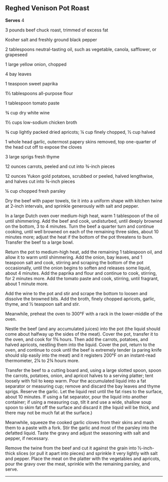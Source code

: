 ﻿## Reghed Venison Pot Roast

**Serves** 4

3 pounds beef chuck roast, trimmed of excess fat

Kosher salt and freshly ground black pepper

2 tablespoons neutral-tasting oil, such as vegetable, canola, safflower, or grapeseed

1 large yellow onion, chopped

4 bay leaves

1 teaspoon sweet paprika

1½ tablespoons all-purpose flour

1 tablespoon tomato paste

¾ cup dry white wine

1½ cups low-sodium chicken broth

¾ cup lightly packed dried apricots; ¼ cup finely chopped, ½ cup halved

1 whole head garlic, outermost papery skins removed, top one-quarter of the head cut off to expose the cloves

3 large sprigs fresh thyme

12 ounces carrots, peeled and cut into ¾-inch pieces

12 ounces Yukon gold potatoes, scrubbed or peeled, halved lengthwise, and halves cut into ¾-inch pieces

¼ cup chopped fresh parsley

Dry the beef with paper towels, tie it into a uniform shape with kitchen twine at 2-inch intervals, and sprinkle generously with salt and pepper.

In a large Dutch oven over medium-high heat, warm 1 tablespoon of the oil until shimmering. Add the beef and cook, undisturbed, until deeply browned on the bottom, 3 to 4 minutes. Turn the beef a quarter turn and continue cooking, until well browned on each of the remaining three sides, about 10 minutes more; adjust the heat if the bottom of the pot threatens to burn. Transfer the beef to a large bowl.

Return the pot to medium-high heat, add the remaining 1 tablespoon oil, and allow it to warm until shimmering. Add the onion, bay leaves, and 1 teaspoon salt and cook, stirring and scraping the bottom of the pot occasionally, until the onion begins to soften and releases some liquid, about 4 minutes. Add the paprika and flour and continue to cook, stirring, for 2 minutes more. Add the tomato paste and cook, stirring, until fragrant, about 1 minute more.

Add the wine to the pot and stir and scrape the bottom to loosen and dissolve the browned bits. Add the broth, finely chopped apricots, garlic, thyme, and ½ teaspoon salt and stir.

Meanwhile, preheat the oven to 300°F with a rack in the lower-middle of the oven.

Nestle the beef (and any accumulated juices) into the pot (the liquid should come about halfway up the sides of the meat). Cover the pot, transfer it to the oven, and cook for 1¾ hours. Then add the carrots, potatoes, and halved apricots, nestling them into the liquid. Cover the pot, return to the oven, and continue to cook until the beef is extremely tender (a paring knife should slip easily into the meat) and it registers 200°F on an instant-read thermometer, 2¼ to 2¾ hours more.

Transfer the beef to a cutting board and, using a large slotted spoon, spoon the carrots, potatoes, onion, and apricot halves to a serving platter; tent loosely with foil to keep warm. Pour the accumulated liquid into a fat separator or measuring cup; remove and discard the bay leaves and thyme sprigs. Reserve the garlic. Let the liquid rest until the fat rises to the surface, about 10 minutes. If using a fat separator, pour the liquid into another container; if using a measuring cup, tilt it and use a wide, shallow soup spoon to skim fat off the surface and discard it (the liquid will be thick, and there may not be much fat at the surface.)

Meanwhile, squeeze the cooked garlic cloves from their skins and mash them to a paste with a fork. Stir the garlic and most of the parsley into the defatted liquid. Taste the gravy and adjust the seasoning with salt and pepper, if necessary.

Remove the twine from the beef and cut it against the grain into ½-inch-thick slices (or pull it apart into pieces) and sprinkle it very lightly with salt and pepper. Place the meat on the platter with the vegetables and apricots, pour the gravy over the meat, sprinkle with the remaining parsley, and serve.

---

